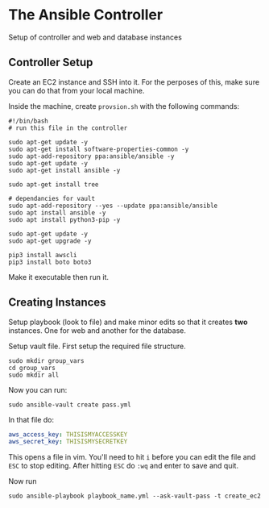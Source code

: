 # The Ansible Controller
Setup of controller and web and database instances

## Controller Setup
Create an EC2 instance and SSH into it. For the perposes of this, make sure you can do that from your local machine.

Inside the machine, create `provsion.sh` with the following commands:
```
#!/bin/bash
# run this file in the controller

sudo apt-get update -y
sudo apt-get install software-properties-common -y
sudo apt-add-repository ppa:ansible/ansible -y
sudo apt-get update -y
sudo apt-get install ansible -y

sudo apt-get install tree

# dependancies for vault
sudo apt-add-repository --yes --update ppa:ansible/ansible
sudo apt install ansible -y
sudo apt install python3-pip -y

sudo apt-get update -y
sudo apt-get upgrade -y

pip3 install awscli
pip3 install boto boto3
```

Make it executable then run it.

## Creating Instances
Setup playbook (look to file) and make minor edits so that it creates **two** instances. One for web and another for the database.  

Setup vault file. First setup the required file structure.
```
sudo mkdir group_vars
cd group_vars
sudo mkdir all
```
Now you can run:
```
sudo ansible-vault create pass.yml
```

In that file do:
```yml
aws_access_key: THISISMYACCESSKEY
aws_secret_key: THISISMYSECRETKEY

```
This opens a file in vim. You'll need to hit `i` before you can edit the file and `ESC` to stop editing.
After hitting `ESC` do `:wq` and enter to save and quit.

Now run
```
sudo ansible-playbook playbook_name.yml --ask-vault-pass -t create_ec2
```

<!--
All of this is just to keep track of how badly I messed up, lol

# to keep track so I can make clean notes later

Link to provision setup: https://medium.datadriveninvestor.com/devops-using-ansible-to-provision-aws-ec2-instances-3d70a1cb155f

After setting up ec2 instance, ran the following: 
```
sudo apt-get update -y
sudo apt-get upgrade -y
sudo apt-add-repository --yes --update ppa:ansible/ansible
sudo apt-get install ansible -y
sudo apt-get install python3-pip -y
pip3 install awscli
pip3 install boto boto3
```

Then moved on to generating key, using
```
ssh-keygen -t rsa -b 4096 -f ~/.ssh/my_aws
```
`my_aws` is just the key name

Remembered to install tree now...
```
sudo apt-get install tree
```

Following guide, created the directory structure I needed
```
mkdir -p AWS_Ansible/group_vars/all/
cd AWS_Ansible
touch playbook.yml
```

Now to securely store the aws keys
```
ansible-vault create group_vars/all/pass.yml
```
This creates a file and opens it in vi/vim. Use `i` to start entering values and `ESC` when you're done. To save and quit do `:wq`. The order is important.  

Noting down this image: ami-0943382e114f188e8

Remembered to drop this into the sshd_config file to make sure the correct version of python is running
```
[local]
localhost ansible_python_interpreter=/usr/bin/python3
```

Having trouble and getting this error
```
fatal: [localhost]: FAILED! => {"changed": false, "msg": "boto3 required for this module"}
```

Ran these to see if it would change anything
```
sudo apt-get install python -y # wasn't needed
sudo apt-get install python-pip -y
pip install boto boto3 ansible
```

It seems like I need to uninstall then reinstall ansible... -->